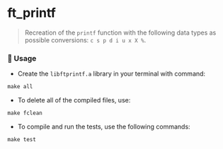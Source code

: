 # ft_printf

> Recreation of the `printf` function with the following data types as possible conversions: `c s p d i u x X %`.

### 🚨 Usage

- Create the `libftprintf.a` library in your terminal with command:
``` Makefile
make all
```
- To delete all of the compiled files, use:
``` Makefile
make fclean
```
- To compile and run the tests, use the following commands:
``` Makefile
make test
```
